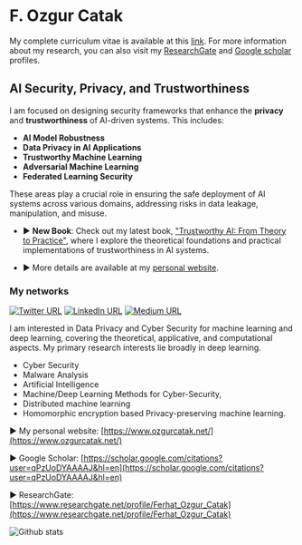 # F. Ozgur Catak

My complete curriculum vitae is available at this [link](https://www.linkedin.com/in/ozgurcatak/). For more information about my research, you can also visit my [ResearchGate](https://www.researchgate.net/profile/Ferhat_Ozgur_Catak) and [Google scholar](https://scholar.google.com/citations?user=qPzUoDYAAAAJ&hl=en) profiles.

## AI Security, Privacy, and Trustworthiness

I am focused on designing security frameworks that enhance the **privacy** and **trustworthiness** of AI-driven systems. This includes:

- **AI Model Robustness**
- **Data Privacy in AI Applications**
- **Trustworthy Machine Learning**
- **Adversarial Machine Learning**
- **Federated Learning Security**

These areas play a crucial role in ensuring the safe deployment of AI systems across various domains, addressing risks in data leakage, manipulation, and misuse.

- :arrow_forward: **New Book**: Check out my latest book, ["Trustworthy AI: From Theory to Practice"](https://a.co/d/cntqf6Q), where I explore the theoretical foundations and practical implementations of trustworthiness in AI systems.

- :arrow_forward: More details are available at my [personal website](https://www.ozgurcatak.net/ai-security-privacy-trustworthiness/).

### My networks
[![Twitter URL](https://img.shields.io/static/v1?color=blue&label=Twitter%20&logo=twitter&logoColor=white&style=for-the-badge&message=Follow)](https://twitter.com/ozgurcatak)
[![LinkedIn URL](https://img.shields.io/static/v1?color=blue&label=linkedin&logo=linkedin&logoColor=white&style=for-the-badge&message=Connect)](https://www.linkedin.com/in/ozgurcatak/)
[![Medium URL](https://img.shields.io/static/v1?color=blue&label=medium&logo=medium&logoColor=white&style=for-the-badge&message=Follow)](https://f-ozgur-catak.medium.com)

I am interested in Data Privacy and Cyber Security for machine learning and deep learning, covering the theoretical, applicative, and computational aspects. My primary research interests lie broadly in deep learning.

- Cyber Security
- Malware Analysis
- Artificial Intelligence
- Machine/Deep Learning Methods for Cyber-Security, 
- Distributed machine learning
- Homomorphic encryption based Privacy-preserving machine learning. 

:arrow_forward: My personal website: [https://www.ozgurcatak.net/](https://www.ozgurcatak.net/)

:arrow_forward: Google Scholar: [https://scholar.google.com/citations?user=qPzUoDYAAAAJ&hl=en](https://scholar.google.com/citations?user=qPzUoDYAAAAJ&hl=en)

:arrow_forward: ResearchGate: [https://www.researchgate.net/profile/Ferhat_Ozgur_Catak](https://www.researchgate.net/profile/Ferhat_Ozgur_Catak)

![Github stats](https://github-readme-stats.vercel.app/api?username=ocatak&show_icons=true&theme=dracula)
